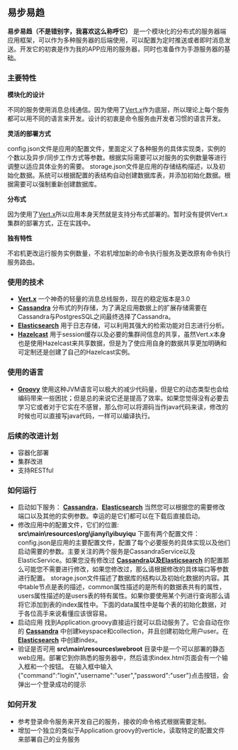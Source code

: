 ## 易步易趋 ##
**易步易趋（不是错别字，我喜欢这么称呼它）** 是一个模块化的分布式的服务器端应用框架，可以作为多种服务器的后端使用，可以配置为定时推送或者即时消息发送。开发它的初衷是作为我的APP应用的服务器，同时也准备作为手游服务器的基础。

### 主要特性 ###
**模块化的设计**

不同的服务使用消息总线通信。因为使用了[Vert.x](http://vertx.io/)作为底层，所以理论上每个服务都可以用不同的语言来开发。设计的初衷是命令服务由开发者习惯的语言开发。

**灵活的部署方式**

config.json文件是应用的配置文件，里面定义了各种服务的具体实现类，实例的个数以及异步/同步工作方式等参数。根据实际需要可以对服务的实例数量等进行调整以适应具体业务的需要。
storage.json文件是应用的存储结构描述，以及初始化数据。系统可以根据配置的表结构自动创建数据库表，并添加初始化数据。根据需要可以强制重新创建数据库。

**分布式**

因为使用了[Vert.x](http://vertx.io/)所以应用本身天然就是支持分布式部署的。暂时没有提供Vert.x集群的部署方式，正在实践中。

**独有特性**

不宕机更改运行服务实例数量，不宕机增加新的命令执行服务及更改原有命令执行服务路由。

### 使用的技术 ###
- **[Vert.x](http://vertx.io/)** 一个神奇的轻量的消息总线服务，现在的稳定版本是3.0
- **[Cassandra](http://cassandra.apache.org/)** 分布式的列存储，为了满足应用数据上的扩展存储需要在Cassandra与PostgresSQL之间最终选择了Cassandra。
- **[Elasticsearch](http://www.elastic.co/)** 用于日志存储，可以利用其强大的检索功能对日志进行分析。
- **[Hazelcast](http://hazelcast.org/)** 用于session缓存以及必要的集群间信息的共享，虽然Vert.x本身也是使用Hazelcast来共享数据，但是为了使应用自身的数据共享更加明确和可定制还是创建了自己的Hazelcast实例。

### 使用的语言 ###
- **[Groovy](http://www.groovy-lang.org/)**
使用这种JVM语言可以极大的减少代码量，但是它的动态类型也会给编码带来一些困扰；但是总的来说它还是提高了效率。如果您觉得没有必要去学习它或者对于它实在不感冒，那么你可以将源码当作java代码来读，修改的时候也可以直接写java代码，一样可以编译执行。

### 后续的改进计划 ###
- 容器化部署
- 集群改进
- 支持RESTful

### 如何运行 ###
- 启动如下服务：
**[Cassandra](http://cassandra.apache.org/)**，**[Elasticsearch](http://www.elastic.co/)** 当然您可以根据您的需要修改端口以及其他的实例参数。幸运的是它们都可以在下载后直接启动。
- 修改应用中的配置文件，它们的位置: **src\main\resources\org\jianyi\yibuyiqu**
下面有两个配置文件：
config.json是应用的主要配置文件，配置了每个必要服务的具体实现以及他们启动需要的参数。主要关注的两个服务是CassandraService以及ElasticService。如果您没有修改过 **[Cassandra](http://cassandra.apache.org/)**以及**[Elasticsearch](http://www.elastic.co/)** 的配置那么可能您不需要进行修改，如果您修改过，那么请根据修改的具体端口等参数进行配置。
storage.json文件描述了数据库的结构以及初始化数据的内容。其中table节点是表的描述，common属性描述的是所有的数据表共有的属性，users属性描述的是users表的特有属性。如果你要使用某个列进行查询那么请将它添加到表的index属性中。下面的data属性中是每个表的初始化数据，对于各位高手来说看懂应该很容易。
- 启动应用
找到Application.groovy直接运行就可以启动服务了。它会自动在你的 **[Cassandra](http://cassandra.apache.org/)** 中创建keyspace和collection，并且创建初始化用户user。在 **[Elasticsearch](http://www.elastic.co/)** 中创建index。
- 验证是否可用
**src\main\resources\webroot** 目录中是一个可以部署的静态web应用。部署它到你熟悉的服务器中，然后请求index.html页面会有一个输入框和一个按钮。
在输入框中输入{"command":"login","username":"user","password":"user"}点击按钮，会弹出一个登录成功的提示

### 如何开发 ###
- 参考登录命令服务来开发自己的服务，接收的命令格式根据需要定制。
- 增加一个独立的类似于Application.groovy的verticle，读取特定的配置文件来部署自己的业务服务

